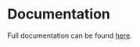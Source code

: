 # Documentation

Full documentation can be found [here](http://jackjackandrews.github.io/MiniBoxDCDC).